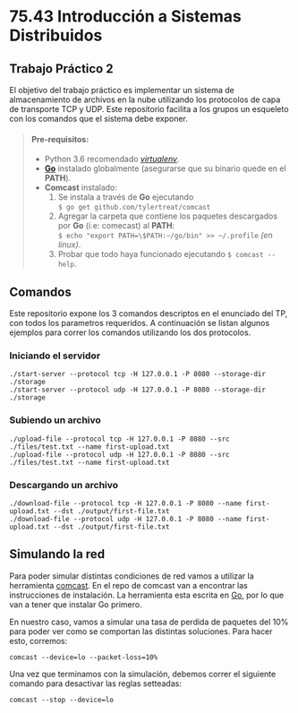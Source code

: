 # 75.43 Introducción a Sistemas Distribuidos
## Trabajo Práctico 2

El objetivo del trabajo práctico es implementar un sistema de almacenamiento de archivos en la nube utilizando los protocolos de capa de transporte TCP y UDP. Este repositorio facilita a los grupos un esqueleto con los comandos que el sistema debe exponer.

> #### Pre-requisitos:
> + Python 3.6 recomendado *[virtualenv](https://virtualenv.pypa.io/en/latest/installation.html "Instalación venv")*.
> + **[Go](https://golang.org/dl/#featured "Descargar Go")** instalado globalmente (asegurarse que su binario quede en el **PATH**).
> + **Comcast** instalado:
>   1. Se instala a través de **Go** ejecutando  
>`$ go get github.com/tylertreat/comcast`
>   2. Agregar la carpeta que contiene los paquetes descargados por **Go** (i.e: comecast) al **PATH**:  
>`$ echo "export PATH=\$PATH:~/go/bin" >> ~/.profile` *(en linux)*.
>   3. Probar que todo haya funcionado ejecutando `$ comcast --help`. 

## Comandos

Este repositorio expone los 3 comandos descriptos en el enunciado del TP, con todos los parametros requeridos.
A continuación se listan algunos ejemplos para correr los comandos utilizando los dos protocolos.

### Iniciando el servidor

    ./start-server --protocol tcp -H 127.0.0.1 -P 8080 --storage-dir ./storage
    ./start-server --protocol udp -H 127.0.0.1 -P 8080 --storage-dir ./storage

### Subiendo un archivo

    ./upload-file --protocol tcp -H 127.0.0.1 -P 8080 --src ./files/test.txt --name first-upload.txt
    ./upload-file --protocol udp -H 127.0.0.1 -P 8080 --src ./files/test.txt --name first-upload.txt

### Descargando un archivo

    ./download-file --protocol tcp -H 127.0.0.1 -P 8080 --name first-upload.txt --dst ./output/first-file.txt
    ./download-file --protocol udp -H 127.0.0.1 -P 8080 --name first-upload.txt --dst ./output/first-file.txt

## Simulando la red

Para poder simular distintas condiciones de red vamos a utilizar la herramienta [comcast](https://github.com/tylertreat/comcast). En el repo de comcast van a encontrar las instrucciones de instalación. La herramienta esta escrita en [Go](https://golang.org/doc/), por lo que van a tener que instalar Go primero.

En nuestro caso, vamos a simular una tasa de perdida de paquetes del 10% para poder ver como se comportan las distintas soluciones. Para hacer esto, corremos:

    comcast --device=lo --packet-loss=10%

Una vez que terminamos con la simulación, debemos correr el siguiente comando para desactivar las reglas setteadas:

    comcast --stop --device=lo
